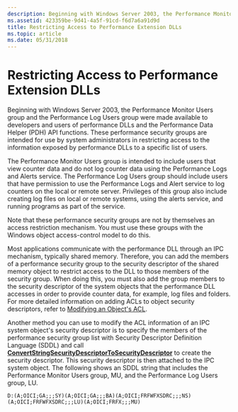 ```yaml
---
description: Beginning with Windows Server 2003, the Performance Monitor Users group and the Performance Log Users group were made available to developers and users of performance DLLs and the Performance Data Helper (PDH) API functions.
ms.assetid: 423359be-9d41-4a5f-91cd-f6d7a6a91d9d
title: Restricting Access to Performance Extension DLLs
ms.topic: article
ms.date: 05/31/2018
---
```


# Restricting Access to Performance Extension DLLs

Beginning with Windows Server 2003, the Performance Monitor Users group and the Performance Log Users group were made available to developers and users of performance DLLs and the Performance Data Helper (PDH) API functions. These performance security groups are intended for use by system administrators in restricting access to the information exposed by performance DLLs to a specific list of users.

The Performance Monitor Users group is intended to include users that view counter data and do not log counter data using the Performance Logs and Alerts service. The Performance Log Users group should include users that have permission to use the Performance Logs and Alert service to log counters on the local or remote server. Privileges of this group also include creating log files on local or remote systems, using the alerts service, and running programs as part of the service.

Note that these performance security groups are not by themselves an access restriction mechanism. You must use these groups with the Windows object access-control model to do this.

Most applications communicate with the performance DLL through an IPC mechanism, typically shared memory. Therefore, you can add the members of a performance security group to the security descriptor of the shared memory object to restrict access to the DLL to those members of the security group. When doing this, you must also add the group members to the security descriptor of the system objects that the performance DLL accesses in order to provide counter data, for example, log files and folders. For more detailed information on adding ACLs to object security descriptors, refer to [Modifying an Object's ACL](/windows/desktop/SecAuthZ/modifying-the-acls-of-an-object-in-c--).

Another method you can use to modify the ACL information of an IPC system object's security descriptor is to specify the members of the performance security group list with Security Descriptor Definition Language (SDDL) and call [**ConvertStringSecurityDescriptorToSecurityDescriptor**](/windows/desktop/api/sddl/nf-sddl-convertstringsecuritydescriptortosecuritydescriptora) to create the security descriptor. This security descriptor is then attached to the IPC system object. The following shows an SDDL string that includes the Performance Monitor Users group, MU, and the Performance Log Users group, LU.

``` syntax
D:(A;OICI;GA;;;SY)(A;OICI;GA;;;BA)(A;OICI;FRFWFXSDRC;;;NS)(A;OICI;FRFWFXSDRC;;;LU)(A;OICI;FRFX;;;MU) 
```

 

 
